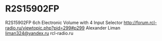 # R2S15902FP
R2S15902FP 6ch Electronic Volume with 4 Input Selector 
http://forum.rcl-radio.ru/viewtopic.php?pid=299#p299
Alexander Liman
liman324@yandex.ru
rcl-radio.ru
